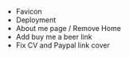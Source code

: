 - Favicon
- Deployment
- About me page / Remove Home
- Add buy me a beer link
- Fix CV and Paypal link cover
